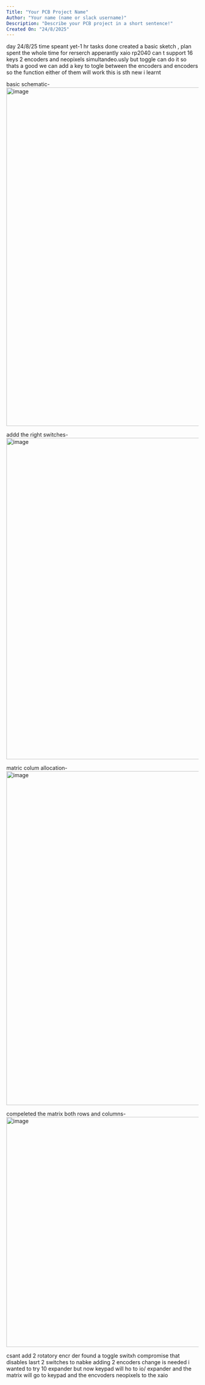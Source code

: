 ```yaml
---
Title: "Your PCB Project Name"
Author: "Your name (name or slack username)"
Description: "Describe your PCB project in a short sentence!"
Created On: "24/8/2025"
---
```


day 24/8/25
time speant yet-1 hr
tasks done
created a basic sketch , plan 
spent the whole time for rerserch apperantly xaio rp2040 can t support 16 keys 2 encoders and neopixels simultandeo.usly but toggle can do it so thats a good we can add a key to togle between the encoders and encoders so the function either of them will work this is sth new i learnt

basic schematic-<img width="1919" height="886" alt="image" src="https://github.com/user-attachments/assets/26290110-0f4e-4af5-8a39-b4cb8b388aac" />

addd the right switches-<img width="1919" height="841" alt="image" src="https://github.com/user-attachments/assets/355bdc85-b2a1-4b7a-a336-68045df1f1a2" />

matric colum allocation-<img width="1919" height="874" alt="image" src="https://github.com/user-attachments/assets/a265e655-0d71-4f30-b5bb-97ac95dbfb42" />

compeleted the matrix both rows and columns-<img width="1214" height="602" alt="image" src="https://github.com/user-attachments/assets/cab7eec7-5699-4cc5-83e6-132eb80bdb0b" />

csant add 2 rotatory encr der found a toggle switxh compromise that disables lasrt 2 switches to nabke adding 2 encoders
 change is needed i wanted to try 10 expander but now keypad will ho to io/ expander and the matrix will go to keypad and the encvoders neopixels to the xaio
 





